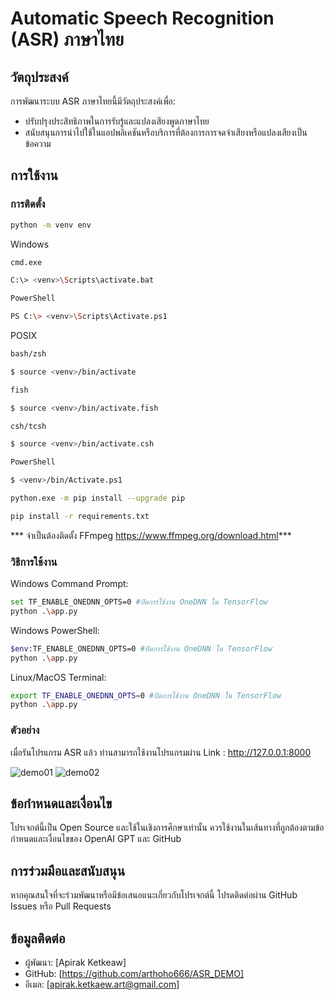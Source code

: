 # Automatic Speech Recognition (ASR) ภาษาไทย


## วัตถุประสงค์
การพัฒนาระบบ ASR ภาษาไทยนี้มีวัตถุประสงค์เพื่อ:
- ปรับปรุงประสิทธิภาพในการรับรู้และแปลงเสียงพูดภาษาไทย
- สนับสนุนการนำไปใช้ในแอปพลิเคชันหรือบริการที่ต้องการการจดจำเสียงหรือแปลงเสียงเป็นข้อความ

## การใช้งาน
### การติดตั้ง

```sh
python -m venv env
```
Windows
```sh
cmd.exe

C:\> <venv>\Scripts\activate.bat

PowerShell

PS C:\> <venv>\Scripts\Activate.ps1
```

POSIX
```sh
bash/zsh

$ source <venv>/bin/activate

fish

$ source <venv>/bin/activate.fish

csh/tcsh

$ source <venv>/bin/activate.csh

PowerShell

$ <venv>/bin/Activate.ps1
```

```sh
python.exe -m pip install --upgrade pip
```

```sh
pip install -r requirements.txt
```
*** จำเป็นต้องติดตั้ง FFmpeg https://www.ffmpeg.org/download.html***


### วิธีการใช้งาน
Windows Command Prompt:
```sh
set TF_ENABLE_ONEDNN_OPTS=0 #ปิดการใช้งาน OneDNN ใน TensorFlow
python .\app.py
```
Windows PowerShell:
```sh
$env:TF_ENABLE_ONEDNN_OPTS=0 #ปิดการใช้งาน OneDNN ใน TensorFlow
python .\app.py
```

Linux/MacOS Terminal:
```sh
export TF_ENABLE_ONEDNN_OPTS=0 #ปิดการใช้งาน OneDNN ใน TensorFlow
python .\app.py
```



### ตัวอย่าง
เมื่อรันโปรแกรม ASR แล้ว ท่านสามารถใช้งานโปรแกรมผ่าน Link : http://127.0.0.1:8000

![demo01](https://github.com/user-attachments/assets/195282f2-2581-421e-83e9-d70028955a63)
![demo02](https://github.com/user-attachments/assets/8cb144f0-9171-4b52-b2a1-07b7872ece61)



## ข้อกำหนดและเงื่อนไข
โปรเจกต์นี้เป็น Open Source และใช้ในเชิงการศึกษาเท่านั้น ควรใช้งานในเส้นทางที่ถูกต้องตามข้อกำหนดและเงื่อนไขของ OpenAI GPT และ GitHub

## การร่วมมือและสนับสนุน
หากคุณสนใจที่จะร่วมพัฒนาหรือมีข้อเสนอแนะเกี่ยวกับโปรเจกต์นี้ โปรดติดต่อผ่าน GitHub Issues หรือ Pull Requests

## ข้อมูลติดต่อ
- ผู้พัฒนา: [Apirak Ketkeaw]
- GitHub: [https://github.com/arthoho666/ASR_DEMO]
- อีเมล: [apirak.ketkaew.art@gmail.com]

